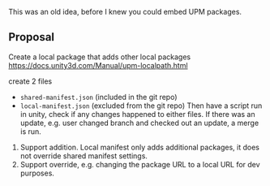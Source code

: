This was an old idea, before I knew you could embed UPM packages.
## Proposal
Create a local package that adds other local packages
https://docs.unity3d.com/Manual/upm-localpath.html

create 2 files
- `shared-manifest.json` (included in the git repo)
- `local-manifest.json` (excluded from the git repo)
Then have a script run in unity, check if any changes happened to either files.
If there was an update, e.g. user changed branch and checked out an update, a merge is run.

1. Support addition. Local manifest only adds additional packages, it does not override shared manifest settings.
2. Support override, e.g. changing the package URL to a local URL for dev purposes.
